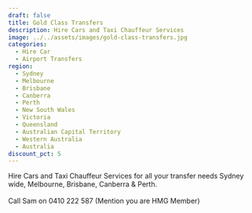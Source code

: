 ```yaml
---
draft: false
title: Gold Class Transfers
description: Hire Cars and Taxi Chauffeur Services
image: ../../assets/images/gold-class-transfers.jpg
categories:
  - Hire Car
  - Airport Transfers
region:
  - Sydney
  - Melbourne
  - Brisbane
  - Canberra
  - Perth
  - New South Wales
  - Victoria
  - Queensland
  - Australian Capital Territory
  - Western Australia
  - Australia
discount_pct: 5
---
```

Hire Cars and Taxi Chauffeur Services for all your transfer needs Sydney wide, Melbourne, Brisbane, Canberra & Perth.\
\
Call Sam on 0410 222 587 (Mention you are HMG Member)
